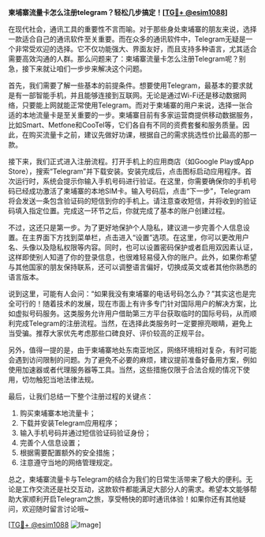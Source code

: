 **柬埔寨流量卡怎么注册telegram？轻松几步搞定！[[TG💪+ @esim1088](https://t.me/s/esim1088)]**

在现代社会，通讯工具的重要性不言而喻。对于那些身处柬埔寨的朋友来说，选择一款适合自己的通讯软件至关重要。而在众多的通讯软件中，Telegram无疑是一个非常受欢迎的选择。它不仅功能强大、界面友好，而且支持多种语言，尤其适合需要高效沟通的人群。那么问题来了：柬埔寨流量卡怎么注册Telegram呢？别急，接下来就让咱们一步步来解决这个问题。

首先，我们需要了解一些基本的前提条件。想要使用Telegram，最基本的要求就是有一部智能手机，并且能够连接到互联网。无论是通过Wi-Fi还是移动数据网络，只要能上网就能正常使用Telegram。而对于柬埔寨的用户来说，选择一张合适的本地流量卡是至关重要的一步。柬埔寨目前有多家运营商提供移动数据服务，比如Smart、Metfone和CooTel等，它们各自有不同的资费套餐和服务质量。因此，在购买流量卡之前，建议先做好功课，根据自己的需求挑选性价比最高的那一款。

接下来，我们正式进入注册流程。打开手机上的应用商店（如Google Play或App Store），搜索“Telegram”并下载安装。安装完成后，点击图标启动应用程序。首次运行时，系统会提示你输入手机号码进行验证。在这里，你需要确保你的手机号码已经成功激活了柬埔寨的本地SIM卡。输入号码后，点击“下一步”，Telegram将会发送一条包含验证码的短信到你的手机上。请注意查收短信，并将收到的验证码填入指定位置。完成这一环节之后，你就完成了基本的账户创建过程。

不过，这还只是第一步。为了更好地保护个人隐私，建议进一步完善个人信息设置。在主界面下方找到菜单栏，点击进入“设置”选项。在这里，你可以更改用户名、头像以及隐私权限等内容。同时，也可以设置密码保护或者启用双因素认证，这样即使别人知道了你的登录信息，也很难轻易侵入你的账户。此外，如果你希望与其他国家的朋友保持联系，还可以调整语言偏好，切换成英文或者其他你熟悉的语言版本。

说到这里，可能有人会问：“如果我没有柬埔寨的电话号码怎么办？”其实这也是完全可行的！随着技术的发展，现在市面上有许多专门针对国际用户的解决方案，比如虚拟号码服务。这类服务允许用户借助第三方平台获取临时的国际号码，从而顺利完成Telegram的注册流程。当然，在选择此类服务时一定要擦亮眼睛，避免上当受骗。推荐大家优先考虑那些口碑良好、评价较高的正规平台。

另外，值得一提的是，由于柬埔寨地处东南亚地区，网络环境相对复杂，有时可能会遇到访问限制的问题。为了避免不必要的麻烦，建议提前准备好备用方案，例如使用加速器或者代理服务器等工具。当然，这些措施仅限于合法合规的情况下使用，切勿触犯当地法律法规。

最后，让我们总结一下整个注册过程的关键点：
1. 购买柬埔寨本地流量卡；
2. 下载并安装Telegram应用程序；
3. 输入手机号码并通过短信验证码验证身份；
4. 完善个人信息设置；
5. 根据需要配置额外的安全措施；
6. 注意遵守当地的网络管理规定。

总之，柬埔寨流量卡与Telegram的结合为我们的日常生活带来了极大的便利。无论是工作交流还是社交互动，这款软件都能满足大部分人的需求。希望本文能够帮助大家顺利开启Telegram之旅，享受畅快的即时通讯体验！如果你还有其他疑问，欢迎随时留言讨论哦~

[[TG💪+ @esim1088](https://t.me/s/esim1088) ![Image](https://i.postimg.cc/4NQfJmqS/Snipaste-2025-05-13-00-14-12.png)]